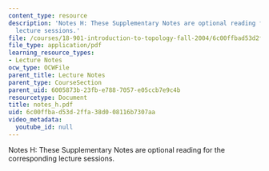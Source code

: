 ```yaml
---
content_type: resource
description: 'Notes H: These Supplementary Notes are optional reading for the corresponding
  lecture sessions.'
file: /courses/18-901-introduction-to-topology-fall-2004/6c00ffbad53d2ffa38d008116b7307aa_notes_h.pdf
file_type: application/pdf
learning_resource_types:
- Lecture Notes
ocw_type: OCWFile
parent_title: Lecture Notes
parent_type: CourseSection
parent_uid: 6005873b-23fb-e788-7057-e05ccb7e9c4b
resourcetype: Document
title: notes_h.pdf
uid: 6c00ffba-d53d-2ffa-38d0-08116b7307aa
video_metadata:
  youtube_id: null
---
```

Notes H: These Supplementary Notes are optional reading for the corresponding lecture sessions.

